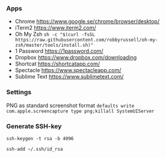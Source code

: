 ### Apps
* Chrome https://www.google.se/chrome/browser/desktop/
* iTerm2 https://www.iterm2.com/
* Oh My Zsh  ```sh -c "$(curl -fsSL https://raw.githubusercontent.com/robbyrussell/oh-my-zsh/master/tools/install.sh)"```
* 1 Password https://1password.com/
* Dropbox https://www.dropbox.com/downloading
* Shortcat https://shortcatapp.com/
* Spectacle https://www.spectacleapp.com/
* Sublime Text https://www.sublimetext.com/

### Settings
PNG as standard screenshot format ```defaults write com.apple.screencapture type png;killall SystemUIServer```

### Generate SSH-key
```
ssh-keygen -t rsa -b 4096
```
```
ssh-add ~/.ssh/id_rsa
```
